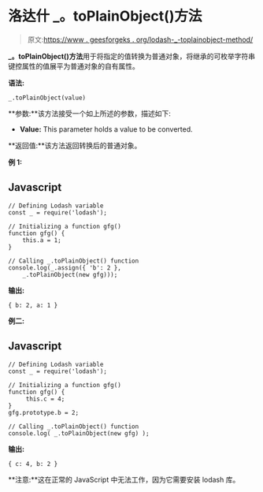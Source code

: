 # 洛达什 _。toPlainObject()方法

> 原文:[https://www . geesforgeks . org/lodash-_-toplainobject-method/](https://www.geeksforgeeks.org/lodash-_-toplainobject-method/)

**_。toPlainObject()方法**用于将指定的值转换为普通对象，将继承的可枚举字符串键控属性的值展平为普通对象的自有属性。

**语法:**

```
_.toPlainObject(value)

```

**参数:**该方法接受一个如上所述的参数，描述如下:

*   **Value:** This parameter holds a value to be converted.

**返回值:**该方法返回转换后的普通对象。

**例 1:**

## Javascript

```
// Defining Lodash variable
const _ = require('lodash');

// Initializing a function gfg()
function gfg() {
    this.a = 1;
}

// Calling _.toPlainObject() function
console.log(_.assign({ 'b': 2 }, 
    _.toPlainObject(new gfg)));
```

**输出:**

```
{ b: 2, a: 1 }

```

**例二:**

## Javascript

```
// Defining Lodash variable
const _ = require('lodash');

// Initializing a function gfg()
function gfg() {
     this.c = 4;
}
gfg.prototype.b = 2; 

// Calling _.toPlainObject() function
console.log( _.toPlainObject(new gfg) );
```

**输出:**

```
{ c: 4, b: 2 }

```

**注意:**这在正常的 JavaScript 中无法工作，因为它需要安装 lodash 库。